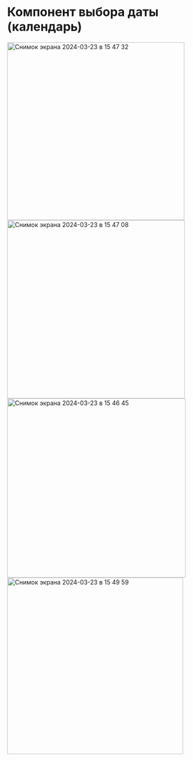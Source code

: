 # Компонент выбора даты (календарь)

<img width="411" alt="Снимок экрана 2024-03-23 в 15 47 32" src="https://github.com/romatoom/calendar/assets/20795373/1e6dd179-fb05-46d2-b953-eec906faf0b7">
<img width="412" alt="Снимок экрана 2024-03-23 в 15 47 08" src="https://github.com/romatoom/calendar/assets/20795373/c8c15aa4-ef20-45b8-9f79-0da9ddc6f42d">
<img width="414" alt="Снимок экрана 2024-03-23 в 15 46 45" src="https://github.com/romatoom/calendar/assets/20795373/b7f2cc35-e706-4f75-bd45-2c8acf40a875">
<img width="408" alt="Снимок экрана 2024-03-23 в 15 49 59" src="https://github.com/romatoom/calendar/assets/20795373/f0a617fb-f38e-40f5-8789-a3517ab0ef3b">
